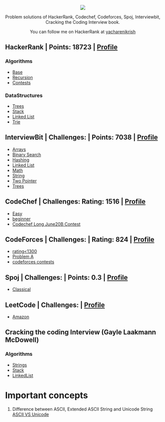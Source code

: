 <p align="center">
	<a href="https://www.hackerrank.com/yacharenikrish?hr_r=1">
		<img src="https://cloud.githubusercontent.com/assets/19765741/25342064/d17a563c-28d8-11e7-83fc-763d4ab4820a.jpg">
	</a>
</p>
<p align="center">
    Problem solutions of HackerRank, Codechef, Codeforces, Spoj, Interviewbit, Cracking the Coding Interview book.
</p>
<p align="center">
	You can follow me on HackerRank at <a href="https://www.hackerrank.com/yacharenikrish?hr_r=1"> yacharenikrish </a>
</p>

## HackerRank | Points: 18723 | [Profile](https://www.hackerrank.com/yacharenikrish?hr_r=1)
### Algorithms
- [Base](https://github.com/KrishnakanthYachareni/Gayle-Laakmann-McDowell/tree/master/src/hackerrank)
- [Recursion](https://github.com/KrishnakanthYachareni/Gayle-Laakmann-McDowell/tree/master/src/hackerrank/recursion)
- [Contests](https://github.com/KrishnakanthYachareni/Gayle-Laakmann-McDowell/tree/master/src/hackerrank/contest)
### DataStructures
- [Trees](https://github.com/KrishnakanthYachareni/Gayle-Laakmann-McDowell/tree/master/src/hackerrank/datastructures/trees)
- [Stack](https://github.com/KrishnakanthYachareni/Gayle-Laakmann-McDowell/tree/master/src/hackerrank/datastructures/stack)
- [Linked List](https://github.com/KrishnakanthYachareni/Gayle-Laakmann-McDowell/tree/master/src/hackerrank/datastructures/linkedlist)
- [Trie](https://github.com/KrishnakanthYachareni/Gayle-Laakmann-McDowell/tree/master/src/hackerrank/datastructures/trie)
## InterviewBit | Challenges: | Points: 7038 | [Profile](https://www.interviewbit.com/profile/yacharenikrish)
- [Arrays](https://github.com/KrishnakanthYachareni/Gayle-Laakmann-McDowell/tree/master/src/interviewbit/arrays)
- [Binary Search](https://github.com/KrishnakanthYachareni/Gayle-Laakmann-McDowell/tree/master/src/interviewbit/binarysearch)
- [Hashing](https://github.com/KrishnakanthYachareni/Gayle-Laakmann-McDowell/tree/master/src/interviewbit/hashing)
- [Linked List](https://github.com/KrishnakanthYachareni/Gayle-Laakmann-McDowell/tree/master/src/interviewbit/linkedlist)
- [Math](https://github.com/KrishnakanthYachareni/Gayle-Laakmann-McDowell/tree/master/src/interviewbit/maths)
- [String](https://github.com/KrishnakanthYachareni/Gayle-Laakmann-McDowell/tree/master/src/interviewbit/string)
- [Two Pointer](https://github.com/KrishnakanthYachareni/Gayle-Laakmann-McDowell/tree/master/src/interviewbit/twopointer)
- [Trees](https://github.com/KrishnakanthYachareni/Gayle-Laakmann-McDowell/tree/master/src/interviewbit/trees)
## CodeChef | Challenges: Rating: 1516 | [Profile](https://www.codechef.com/users/yacharenikrish)
- [Easy](https://github.com/KrishnakanthYachareni/Gayle-Laakmann-McDowell/tree/master/src/codechef/easy)
- [beginner](https://github.com/KrishnakanthYachareni/Gayle-Laakmann-McDowell/tree/master/src/codechef/begginer)
- [Codechef Long June20B Contest](https://github.com/KrishnakanthYachareni/Gayle-Laakmann-McDowell/tree/master/src/codechef/contest/june20b)

## CodeForces | Challenges: | Rating: 824 | [Profile](https://codeforces.com/profile/yacharenikrish)
- [rating<1300](https://github.com/KrishnakanthYachareni/Gayle-Laakmann-McDowell/tree/master/src/codeforces/ratingless1300)
- [Problem A](https://github.com/KrishnakanthYachareni/Gayle-Laakmann-McDowell/tree/master/src/codeforces/problemset)
- [codeforces contests](https://github.com/KrishnakanthYachareni/Gayle-Laakmann-McDowell/tree/master/src/codeforces/contest)

## Spoj | Challenges: | Points: 0.3 | [Profile](https://www.spoj.com/users/yacharenikrish/)
- [Classical](https://github.com/KrishnakanthYachareni/Gayle-Laakmann-McDowell/tree/master/src/spoj/classical)

## LeetCode | Challenges: | [Profile](https://leetcode.com/yachareni/)
- [Amazon](https://github.com/KrishnakanthYachareni/Gayle-Laakmann-McDowell/tree/master/src/leetcode/amazon)

## Cracking the coding Interview (Gayle Laakmann McDowell)
### Algorithms
- [Strings](https://github.com/KrishnakanthYachareni/Gayle-Laakmann-McDowell/tree/master/src/com/book/strings)
- [Stack](https://github.com/KrishnakanthYachareni/Gayle-Laakmann-McDowell/tree/master/src/com/book/stack)
- [LinkedList](https://github.com/KrishnakanthYachareni/Gayle-Laakmann-McDowell/tree/master/src/com/book/linkedList)

# Important concepts
1. Difference between ASCII, Extended ASCII String and Unicode String
[ASCII VS Unicode](https://stackoverflow.com/questions/19212306/whats-the-difference-between-ascii-and-unicode)
